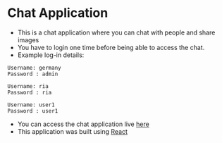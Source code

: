 # Chat Application
- This is a chat application where you can chat with people and share images
- You have to login one time before being able to access the chat.
- Example log-in details:
 ```
 Username: germany
 Password : admin
 ```
 ```
 Username: ria
 Password : ria
 ```
 ```
 Username: user1
 Password : user1
 ```
- You can access the chat application live [here](https://poly4concept.github.io/chat-application/)
- This application was built  using [React](https://reactjs.org/)
